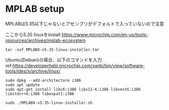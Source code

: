 # MPLAB setup
MPLABは5.35以下じゃないとアセンブリがデフォルトで入っていないので注意

ここから5.35 linuxをinstall
https://www.microchip.com/en-us/tools-resources/archives/mplab-ecosystem

```
tar -xvf MPLABX-v5.35-linux-installer.tar
```

Ubuntu(Debian)の場合、以下のコマンドを入力
ref:https://developerhelp.microchip.com/xwiki/bin/view/software-tools/ides/x/archive/linux/
```
sudo dpkg --add-architecture i386
sudo apt update
sudo apt-get install libc6:i386 libx11-6:i386 libxext6:i386 libstdc++6:i386 libexpat1:i386
```

```
sudo ./MPLABX-v5.35-linux-installer.sh
```
